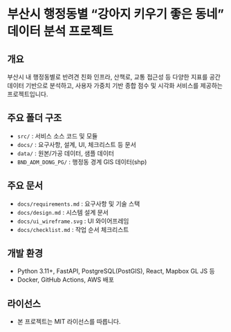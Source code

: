 # 부산시 행정동별 “강아지 키우기 좋은 동네” 데이터 분석 프로젝트

## 개요
부산시 내 행정동별로 반려견 친화 인프라, 산책로, 교통 접근성 등 다양한 지표를 공간 데이터 기반으로 분석하고, 사용자 가중치 기반 종합 점수 및 시각화 서비스를 제공하는 프로젝트입니다.

## 주요 폴더 구조
- `src/` : 서비스 소스 코드 및 모듈
- `docs/` : 요구사항, 설계, UI, 체크리스트 등 문서
- `data/` : 원본/가공 데이터, 샘플 데이터
- `BND_ADM_DONG_PG/` : 행정동 경계 GIS 데이터(shp)

## 주요 문서
- `docs/requirements.md` : 요구사항 및 기술 스택
- `docs/design.md` : 시스템 설계 문서
- `docs/ui_wireframe.svg` : UI 와이어프레임
- `docs/checklist.md` : 작업 순서 체크리스트

## 개발 환경
- Python 3.11+, FastAPI, PostgreSQL(PostGIS), React, Mapbox GL JS 등
- Docker, GitHub Actions, AWS 배포

## 라이선스
- 본 프로젝트는 MIT 라이선스를 따릅니다.
